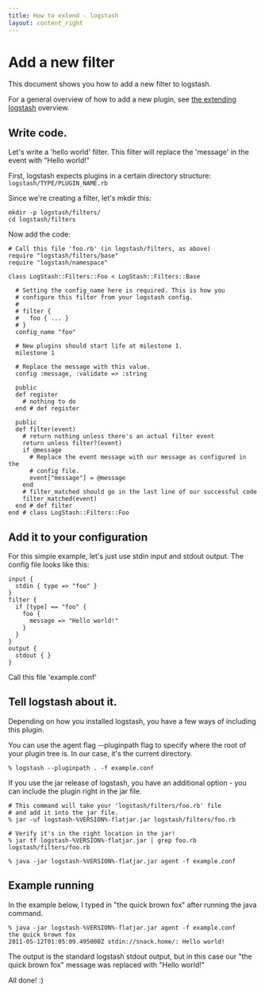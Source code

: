 ```yaml
---
title: How to extend - logstash
layout: content_right
---
```

# Add a new filter

This document shows you how to add a new filter to logstash.

For a general overview of how to add a new plugin, see [the extending
logstash](.) overview.

## Write code.

Let's write a 'hello world' filter. This filter will replace the 'message' in
the event with "Hello world!"

First, logstash expects plugins in a certain directory structure: `logstash/TYPE/PLUGIN_NAME.rb`

Since we're creating a filter, let's mkdir this:

    mkdir -p logstash/filters/
    cd logstash/filters

Now add the code:

    # Call this file 'foo.rb' (in logstash/filters, as above)
    require "logstash/filters/base"
    require "logstash/namespace"

    class LogStash::Filters::Foo < LogStash::Filters::Base

      # Setting the config_name here is required. This is how you
      # configure this filter from your logstash config.
      #
      # filter {
      #   foo { ... }
      # }
      config_name "foo"

      # New plugins should start life at milestone 1.
      milestone 1

      # Replace the message with this value.
      config :message, :validate => :string

      public
      def register
        # nothing to do
      end # def register

      public
      def filter(event)
        # return nothing unless there's an actual filter event
        return unless filter?(event)
        if @message
          # Replace the event message with our message as configured in the
          # config file.
          event["message"] = @message
        end
        # filter_matched should go in the last line of our successful code 
        filter_matched(event)
      end # def filter
    end # class LogStash::Filters::Foo

## Add it to your configuration

For this simple example, let's just use stdin input and stdout output.
The config file looks like this:

    input { 
      stdin { type => "foo" } 
    }
    filter {
      if [type] == "foo" {
        foo {
          message => "Hello world!"
        }
      }
    }
    output {
      stdout { }
    }

Call this file 'example.conf'

## Tell logstash about it.

Depending on how you installed logstash, you have a few ways of including this
plugin.

You can use the agent flag --pluginpath flag to specify where the root of your
plugin tree is. In our case, it's the current directory.

    % logstash --pluginpath . -f example.conf

If you use the jar release of logstash, you have an additional option - you can
include the plugin right in the jar file.

    # This command will take your 'logstash/filters/foo.rb' file
    # and add it into the jar file.
    % jar -uf logstash-%VERSION%-flatjar.jar logstash/filters/foo.rb

    # Verify it's in the right location in the jar!
    % jar tf logstash-%VERSION%-flatjar.jar | grep foo.rb
    logstash/filters/foo.rb

    % java -jar logstash-%VERSION%-flatjar.jar agent -f example.conf

## Example running

In the example below, I typed in "the quick brown fox" after running the java
command.

    % java -jar logstash-%VERSION%-flatjar.jar agent -f example.conf
    the quick brown fox   
    2011-05-12T01:05:09.495000Z stdin://snack.home/: Hello world!

The output is the standard logstash stdout output, but in this case our "the
quick brown fox" message was replaced with "Hello world!"

All done! :)
